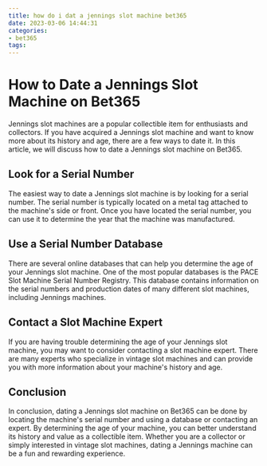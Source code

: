 ```yaml
---
title: how do i dat a jennings slot machine bet365
date: 2023-03-06 14:44:31
categories:
- bet365
tags:
---
```

# How to Date a Jennings Slot Machine on Bet365

Jennings slot machines are a popular collectible item for enthusiasts and collectors. If you have acquired a Jennings slot machine and want to know more about its history and age, there are a few ways to date it. In this article, we will discuss how to date a Jennings slot machine on Bet365.

## Look for a Serial Number

The easiest way to date a Jennings slot machine is by looking for a serial number. The serial number is typically located on a metal tag attached to the machine's side or front. Once you have located the serial number, you can use it to determine the year that the machine was manufactured.

## Use a Serial Number Database

There are several online databases that can help you determine the age of your Jennings slot machine. One of the most popular databases is the PACE Slot Machine Serial Number Registry. This database contains information on the serial numbers and production dates of many different slot machines, including Jennings machines.

## Contact a Slot Machine Expert

If you are having trouble determining the age of your Jennings slot machine, you may want to consider contacting a slot machine expert. There are many experts who specialize in vintage slot machines and can provide you with more information about your machine's history and age.

## Conclusion

In conclusion, dating a Jennings slot machine on Bet365 can be done by locating the machine's serial number and using a database or contacting an expert. By determining the age of your machine, you can better understand its history and value as a collectible item. Whether you are a collector or simply interested in vintage slot machines, dating a Jennings machine can be a fun and rewarding experience.